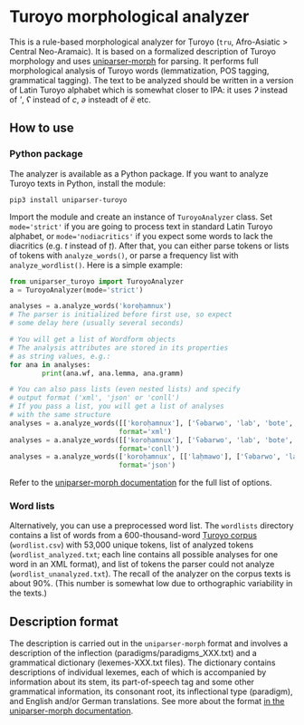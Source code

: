 # Turoyo morphological analyzer

This is a rule-based morphological analyzer for Ṭuroyo (``tru``, Afro-Asiatic > Central Neo-Aramaic). It is based on a formalized description of Turoyo morphology and uses [uniparser-morph](https://github.com/timarkh/uniparser-morph) for parsing. It performs full morphological analysis of Turoyo words (lemmatization, POS tagging, grammatical tagging). The text to be analyzed should be written in a version of Latin Turoyo alphabet which is somewhat closer to IPA: it uses *ʔ* instead of *'*, *ʕ* instead of *c*, *ə* insteadt of *ë* etc.

## How to use
### Python package
The analyzer is available as a Python package. If you want to analyze Turoyo texts in Python, install the module:

```
pip3 install uniparser-turoyo
```

Import the module and create an instance of ``TuroyoAnalyzer`` class. Set ``mode='strict'`` if you are going to process text in standard Latin Turoyo alphabet, or ``mode='nodiacritics'`` if you expect some words to lack the diacritics (e.g. *t* instead of *ṭ*). After that, you can either parse tokens or lists of tokens with ``analyze_words()``, or parse a frequency list with ``analyze_wordlist()``. Here is a simple example:

```python
from uniparser_turoyo import TuroyoAnalyzer
a = TuroyoAnalyzer(mode='strict')

analyses = a.analyze_words('koroḥamnux')
# The parser is initialized before first use, so expect
# some delay here (usually several seconds)

# You will get a list of Wordform objects
# The analysis attributes are stored in its properties
# as string values, e.g.:
for ana in analyses:
        print(ana.wf, ana.lemma, ana.gramm)

# You can also pass lists (even nested lists) and specify
# output format ('xml', 'json' or 'conll')
# If you pass a list, you will get a list of analyses
# with the same structure
analyses = a.analyze_words([['koroḥamnux'], ['ʕəbarwo', 'lab', 'bote', '.']],
	                       format='xml')
analyses = a.analyze_words([['koroḥamnux'], ['ʕəbarwo', 'lab', 'bote', '.']],
	                       format='conll')
analyses = a.analyze_words(['koroḥamnux', [['laḥmawo'], ['ʕəbarwo', 'lab', 'bote', '.']]],
	                       format='json')
```

Refer to the [uniparser-morph documentation](https://uniparser-morph.readthedocs.io/en/latest/) for the full list of options.

<!---
### Disambiguation
Apart from the analyzer, this repository contains a set of [Constraint Grammar](https://visl.sdu.dk/constraint_grammar.html) rules that can be used for partial disambiguation of analyzed Turoyo texts. If you want to use them, set ``disambiguation=True`` when calling ``analyze_words``:

```python
analyses = a.analyze_words(['ʕəbarwo', 'lab', 'bote', '.'], disambiguate=True)
```

In order for this to work, you have to install the ``cg3`` executable separately. On Ubuntu/Debian, you can use ``apt-get``:

```
sudo apt-get install cg3
```

On Windows, download the binary and add the path to the ``PATH`` environment variable. See [the documentation](https://visl.sdu.dk/cg3/single/#installation) for other options.

Note that each time you call ``analyze_words()`` with ``disambiguate=True``, the CG grammar is loaded and compiled from scratch, which makes the analysis even slower. If you are analyzing a large text, it would make sense to pass the entire text contents in a single function call rather than do it sentence-by-sentence, for optimal performance.
-->

### Word lists
Alternatively, you can use a preprocessed word list. The ``wordlists`` directory contains a list of words from a 600-thousand-word [Ṭuroyo corpus](https://neo-aramaic.web-corpora.net/index_en.html) (``wordlist.csv``) with 53,000 unique tokens, list of analyzed tokens (``wordlist_analyzed.txt``; each line contains all possible analyses for one word in an XML format), and list of tokens the parser could not analyze (``wordlist_unanalyzed.txt``). The recall of the analyzer on the corpus texts is about 90%. (This number is somewhat low due to orthographic variability in the texts.)

## Description format
The description is carried out in the ``uniparser-morph`` format and involves a description of the inflection (paradigms/paradigms_XXX.txt) and a grammatical dictionary (lexemes-XXX.txt files). The dictionary contains descriptions of individual lexemes, each of which is accompanied by information about its stem, its part-of-speech tag and some other grammatical information, its consonant root, its inflectional type (paradigm), and English and/or German translations. See more about the format [in the uniparser-morph documentation](https://uniparser-morph.readthedocs.io/en/latest/format.html).
